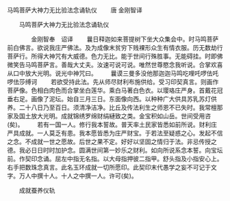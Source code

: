   马鸣菩萨大神力无比验法念诵轨仪
　　唐 金刚智译




　　马鸣菩萨大神力无比验法念诵轨仪

　　　　金刚智奉　诏译
　　曩日释迦如来菩提树下坐大众集会中。时马鸣菩萨前白佛言。欲说我庄严佛法。及为成像末贫穷下贱裸形众生有情衣服。历无数劫行菩萨行。所得大神咒有大威德。色力无比。能于世间行殊胜事。无能碍挂。时即佛微笑告马鸣菩萨言。善哉大丈夫。汝速可说可说。唯然世尊愍念我听说。合掌欢喜从口中放大光明。说光中神咒曰。
　　曩谟三曼多没他那迦迦马鸣吃哩吒啰佉吒啰佉莎缚诃
　　若欲受持此法。先从师尽财利布施供给。受习印契真言。则画作菩萨像。色相白肉色而合掌坐白莲华。乘白马著白色衣。以璎珞庄严身。首戴花冠垂右足。画像了泥坛。始自三月三日。东面像向西。以种种广大供具苏乳苏灯供养。二十八日乃至百日。须清净洁净。比丘及传法利生之师恩不已失时。我常檀那家及国土放大光明。成就锦绣罗绵财绢縺致之类。金宝积如山岳。世间受用咨(矣)。
　　若有一国一人。修行我本誓故。普天率土民家皆悉如前所说。财利庄严具成就。一人莫乏有患。我本愿皆悉为庄严财宝。于若法至疑惑之心。发起不信之念。不成就一世之愿故。后世之果不定。好好以坚固之情归于法。非忌传授之德。我必日日时时加护念。圆满世间第一妙乐之财利。如向所说系念本誓。向宝坛前。作契印念诵。屈左中指无名指。以大母指押彼二指甲。舒头指及小指安心上。右手把数珠念真言。此名玉环成就一切所愿印。此契印末代愚学之妄不可记于文字。万人中撰十人。十人之中撰一人。许可(矣)。

　　成就蚕养仪轨


